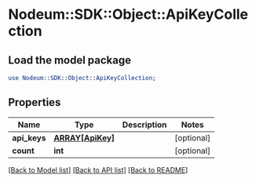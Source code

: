 # Nodeum::SDK::Object::ApiKeyCollection

## Load the model package
```perl
use Nodeum::SDK::Object::ApiKeyCollection;
```

## Properties
Name | Type | Description | Notes
------------ | ------------- | ------------- | -------------
**api_keys** | [**ARRAY[ApiKey]**](ApiKey.md) |  | [optional] 
**count** | **int** |  | [optional] 

[[Back to Model list]](../README.md#documentation-for-models) [[Back to API list]](../README.md#documentation-for-api-endpoints) [[Back to README]](../README.md)


